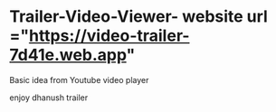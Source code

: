 # Trailer-Video-Viewer- website url ="https://video-trailer-7d41e.web.app"
Basic idea from Youtube  video player 

enjoy dhanush trailer

